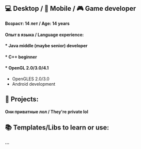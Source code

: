 ## 💻 Desktop / 📱 Mobile / 🎮 Game developer
#### Возраст: 14 лет / Age: 14 years
#### Опыт в языка / Language experience:
#### * Java middle (maybe senior) developer
#### * C++ beginner
#### * OpenGL 2.0/3.0/4.1
* OpenGLES 2.0/3.0
* Android development

## 📂 Projects:
#### Они приватные лол / They're private lol

## 📚 Templates/Libs to learn or use:
#### ...
